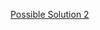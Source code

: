 [Possible Solution 2](https://render.githubusercontent.com/diff/img?commit=5a6f04c5b747754cf2a7825db40b3f1cd399e413&enc_url1=68747470733a2f2f7261772e67697468756275736572636f6e74656e742e636f6d2f675363686f6f6c2f67616c76616e697a652d666f6f642d747275636b2f356136663034633562373437373534636632613738323564623430623366316364333939653431332f646174615f6d6f64656c2e6a70673f746f6b656e3d414b44456458306232676b7539564f4f6d63375a39515f3741655a545f414e6c6b73355a79594a657741253344253344&enc_url2=68747470733a2f2f7261772e67697468756275736572636f6e74656e742e636f6d2f675363686f6f6c2f67616c76616e697a652d666f6f642d747275636b2f633538643465623432393436373863663734303339663835623739366439613765303236333064612f646174615f6d6f64656c2e6a70673f746f6b656e3d414b4445645833346b544b694671756e57334232352d3553424e6e51667470506b73355a79594a657741253344253344&path=data_model.jpg&repository_id=61652092#e837f2ed-9c7f-4314-9c29-34a229c6fc85)
